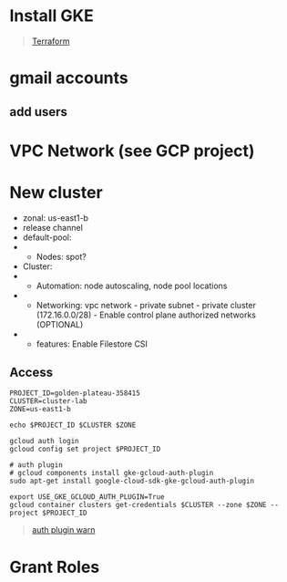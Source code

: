 # Install GKE
> [Terraform](./assets/terraform/main.tf)
# gmail accounts
## add users
# VPC Network (see GCP project)

# New cluster
- zonal: us-east1-b
- release channel
- default-pool:
- - Nodes: spot?
- Cluster:
- - Automation: node autoscaling, node pool locations
- - Networking: vpc network - private subnet - private cluster (172.16.0.0/28) - Enable control plane authorized networks (OPTIONAL)
- - features: Enable Filestore CSI
## Access

```vim
PROJECT_ID=golden-plateau-358415
CLUSTER=cluster-lab
ZONE=us-east1-b

echo $PROJECT_ID $CLUSTER $ZONE

gcloud auth login
gcloud config set project $PROJECT_ID

# auth plugin
# gcloud components install gke-gcloud-auth-plugin
sudo apt-get install google-cloud-sdk-gke-gcloud-auth-plugin

export USE_GKE_GCLOUD_AUTH_PLUGIN=True
gcloud container clusters get-credentials $CLUSTER --zone $ZONE --project $PROJECT_ID
```

> [auth plugin warn](https://stackoverflow.com/questions/72274548/how-to-remove-warning-in-kubectl-with-gcp-auth-plugin)

# Grant Roles
